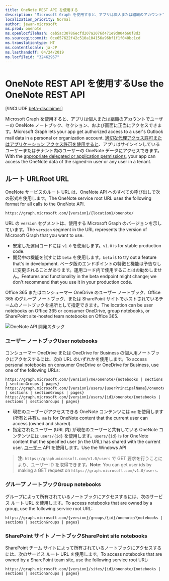 ```yaml
---
title: OneNote REST API を使用する
description: 'Microsoft Graph を使用すると、アプリは個人または組織のアカウントでユーザーの OneNote ノートブック、セクション、および画面に正当にアクセスできます。 適切な代理アクセス許可またはアプリケーション アクセス許可を使用すると、アプリはサインインしているユーザーまたはテナント内のユーザーの OneNote データにアクセスできます。 '
localization_priority: Normal
author: jewan-microsoft
ms.prod: onenote
ms.openlocfilehash: ceb5ac30786ecfd207a2076d471e9d004b60f8d3
ms.sourcegitcommit: 0ce657622f42c510a104156a96bf1f1f040bc1cd
ms.translationtype: HT
ms.contentlocale: ja-JP
ms.lasthandoff: 04/24/2019
ms.locfileid: "32462957"
---
```

# <a name="use-the-onenote-rest-api"></a><span data-ttu-id="4a0af-104">OneNote REST API を使用する</span><span class="sxs-lookup"><span data-stu-id="4a0af-104">Use the OneNote REST API</span></span>

[!INCLUDE [beta-disclaimer](../../includes/beta-disclaimer.md)]

<span data-ttu-id="4a0af-105">Microsoft Graph を使用すると、アプリは個人または組織のアカウントでユーザーの OneNote ノートブック、セクション、および画面に正当にアクセスできます。</span><span class="sxs-lookup"><span data-stu-id="4a0af-105">Microsoft Graph lets your app get authorized access to a user's Outlook mail data in a personal or organization account.</span></span> <span data-ttu-id="4a0af-106">[適切な代理アクセス許可またはアプリケーション アクセス許可を使用すると](/graph/permissions-reference#notes-permissions)、アプリはサインインしているユーザーまたはテナント内のユーザーの OneNote データにアクセスできます。</span><span class="sxs-lookup"><span data-stu-id="4a0af-106">With the [appropriate delegated or application permissions](/graph/permissions-reference#notes-permissions), your app can access the OneNote data of the signed-in user or any user in a tenant.</span></span> 

## <a name="root-url"></a><span data-ttu-id="4a0af-107">ルート URL</span><span class="sxs-lookup"><span data-stu-id="4a0af-107">Root URL</span></span>
<span data-ttu-id="4a0af-108">OneNote サービスのルート URL は、OneNote API へのすべての呼び出しで次の形式を使用します。</span><span class="sxs-lookup"><span data-stu-id="4a0af-108">The OneNote service root URL uses the following format for all calls to the OneNote API.</span></span>
```
https://graph.microsoft.com/{version}/{location}/onenote/ 
```

<span data-ttu-id="4a0af-109">URL の `version` セグメントは、使用する Microsoft Graph のバージョンを示しています。</span><span class="sxs-lookup"><span data-stu-id="4a0af-109">The `version` segment in the URL represents the version of Microsoft Graph that you want to use.</span></span>

- <span data-ttu-id="4a0af-110">安定した運用コードには `v1.0` を使用します。</span><span class="sxs-lookup"><span data-stu-id="4a0af-110">`v1.0` is for stable production code.</span></span>
- <span data-ttu-id="4a0af-111">開発中の機能を試すには `beta` を使用します。</span><span class="sxs-lookup"><span data-stu-id="4a0af-111">`beta` is to try out a feature that's in development.</span></span> <span data-ttu-id="4a0af-112">ベータ版のエンドポイントの特徴と機能は予告なしに変更されることがあります。運用コード内で使用することはお勧めしません。</span><span class="sxs-lookup"><span data-stu-id="4a0af-112">Features and functionality in the beta endpoint might change; we don't recommend that you use it in your production code.</span></span>

<span data-ttu-id="4a0af-113">Office 365 またはコンシューマー OneDrive のユーザー ノートブック、Office 365 のグループ ノートブック、または SharePoint サイトでホストされているチームのノートブックを場所として指定できます。</span><span class="sxs-lookup"><span data-stu-id="4a0af-113">The location can be user notebooks on Office 365 or consumer OneDrive, group notebooks, or SharePoint site-hosted team notebooks on Office 365.</span></span> 

![OneNote API 開発スタック](https://cdn.graph.office.net/prod/GraphDocuments/en-us/concepts/images/onenote-dev-diagram.png)

### <a name="user-notebooks"></a><span data-ttu-id="4a0af-115">ユーザー ノートブック</span><span class="sxs-lookup"><span data-stu-id="4a0af-115">User notebooks</span></span>
<span data-ttu-id="4a0af-116">コンシューマー OneDrive または OneDrive for Business の個人用ノートブックにアクセスするには、次の URL のいずれかを使用します。</span><span class="sxs-lookup"><span data-stu-id="4a0af-116">To access personal notebooks on consumer OneDrive or OneDrive for Business, use one of the following URLs:</span></span>

```
https://graph.microsoft.com/{version}/me/onenote/{notebooks | sections | sectionGroups | pages} 
https://graph.microsoft.com/{version}/users/{userPrincipalName}/onenote/{notebooks | sections | sectionGroups | pages} 
https://graph.microsoft.com/{version}/users/{id}/onenote/{notebooks | sections | sectionGroups | pages} 
```

- <span data-ttu-id="4a0af-117">現在のユーザーがアクセスできる OneNote コンテンツには `me` を使用します (所有と共有)。</span><span class="sxs-lookup"><span data-stu-id="4a0af-117">`me` is for OneNote content that the current user can access (owned and shared).</span></span>
- <span data-ttu-id="4a0af-118">指定されたユーザー (URL 内) が現在のユーザーと共有している OneNote コンテンツには `users/{id}` を使用します。</span><span class="sxs-lookup"><span data-stu-id="4a0af-118">`users/{id}` is for OneNote content that the specified user (in the URL) has shared with the current user.</span></span> <span data-ttu-id="4a0af-119">[ユーザー](users.md) API を使用します。</span><span class="sxs-lookup"><span data-stu-id="4a0af-119">[](users.md)Use the Windows API</span></span>
> <span data-ttu-id="4a0af-120">**注:** `https://graph.microsoft.com/v1.0/users` で GET 要求を行うことにより、ユーザー ID を取得できます。</span><span class="sxs-lookup"><span data-stu-id="4a0af-120">**Note:** You can get user ids by making a GET request on `https://graph.microsoft.com/v1.0/users`.</span></span>

### <a name="group-notebooks"></a><span data-ttu-id="4a0af-121">グループ ノートブック</span><span class="sxs-lookup"><span data-stu-id="4a0af-121">Group notebooks</span></span>

<span data-ttu-id="4a0af-122">グループによって所有されているノートブックにアクセスするには、次のサービス ルート URL を使用します。</span><span class="sxs-lookup"><span data-stu-id="4a0af-122">To access notebooks that are owned by a group, use the following service root URL:</span></span>

```
https://graph.microsoft.com/{version}/groups/{id}/onenote/{notebooks | sections | sectionGroups | pages} 
```
### <a name="sharepoint-site-notebooks"></a><span data-ttu-id="4a0af-123">SharePoint サイト ノートブック</span><span class="sxs-lookup"><span data-stu-id="4a0af-123">SharePoint site notebooks</span></span>
<span data-ttu-id="4a0af-124">SharePoint チーム サイトによって所有されているノートブックにアクセスするには、次のサービス ルート URL を使用します。</span><span class="sxs-lookup"><span data-stu-id="4a0af-124">To access notebooks that are owned by a SharePoint team site, use the following service root URL:</span></span>

```
https://graph.microsoft.com/{version}/sites/{id}/onenote/{notebooks | sections | sectionGroups | pages} 
```
<!--
{
  "type": "#page.annotation",
  "suppressions": [
    "Error: /api-reference/beta/resources/onenote-api-overview.md:\r\n      Exception processing links.\r\n    System.ArgumentException: Link Definition was null. Link text: !INCLUDE [beta-disclaimer](../../includes/beta-disclaimer.md)\r\n      at ApiDoctor.Validation.DocFile.get_LinkDestinations()\r\n      at ApiDoctor.Validation.DocSet.ValidateLinks(Boolean includeWarnings, String[] relativePathForFiles, IssueLogger issues, Boolean requireFilenameCaseMatch, Boolean printOrphanedFiles)"
  ]
}
-->

